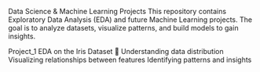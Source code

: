 Data Science & Machine Learning Projects
This repository contains Exploratory Data Analysis (EDA) and future Machine Learning projects. The goal is to analyze datasets, visualize patterns, and build models to gain insights.

Project_1
EDA on the Iris Dataset 🌸
Understanding data distribution
Visualizing relationships between features
Identifying patterns and insights
